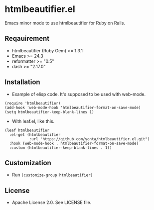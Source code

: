 # htmlbeautifier.el

Emacs minor mode to use htmlbeautifier for Ruby on Rails.

## Reqauirement

- htmlbeautifier (Ruby Gem) >= 1.3.1
- Emacs >= 24.3
- reformatter >= "0.5"
- dash >= "2.17.0"

## Installation

- Example of elisp code. It's supposed to be used with web-mode.

``` elisp
(require 'htmlbeautifier)
(add-hook 'web-mode-hook 'htmlbeautifier-format-on-save-mode)
(setq htmlbeautifier-keep-blank-lines 1)
```

- With leaf.el, like this.

``` elisp
(leaf htmlbeautifier
  :el-get (htmlbeautifier
           :url "https://github.com/yonta/htmlbeautifier.el.git")
  :hook (web-mode-hook . htmlbeautifier-format-on-save-mode)
  :custom (htmlbeautifier-keep-blank-lines . 1))
```

## Customization

- Run `(customize-group htmlbeautifier)`

## License

- Apache License 2.0. See LICENSE file.
